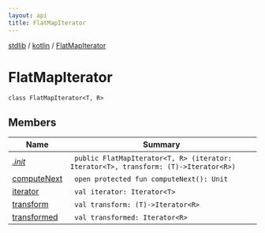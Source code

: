```yaml
---
layout: api
title: FlatMapIterator
---
```

[stdlib](../../index.html) / [kotlin](../index.html) / [FlatMapIterator](index.html)

# FlatMapIterator

```
class FlatMapIterator<T, R> 
```
## Members
| Name | Summary |
|------|---------|
|[*.init*](_init_.html)|&nbsp;&nbsp;`public FlatMapIterator<T, R> (iterator: Iterator<T>, transform: (T)->Iterator<R>)`<br>|
|[computeNext](computeNext.html)|&nbsp;&nbsp;`open protected fun computeNext(): Unit`<br>|
|[iterator](iterator.html)|&nbsp;&nbsp;`val iterator: Iterator<T>`<br>|
|[transform](transform.html)|&nbsp;&nbsp;`val transform: (T)->Iterator<R>`<br>|
|[transformed](transformed.html)|&nbsp;&nbsp;`val transformed: Iterator<R>`<br>|
